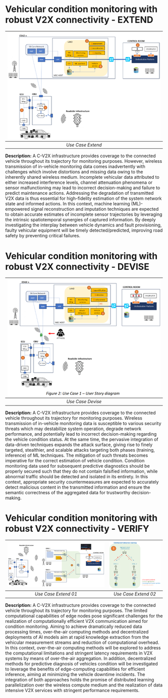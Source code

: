 # Vehicular condition monitoring with robust V2X connectivity - EXTEND

| ![use_case_extend](assets/images/use_case_extend.png "Use Case Extend") |
| :---------------------------------------------------------------------: |
|                            *Use Case Extend*                            |

**Description:** A C-V2X infrastructure provides coverage to the connected vehicle throughout its trajectory for monitoring purposes. However, wireless transmission of in-vehicle monitoring data comes inadvertently with challenges which involve distortions and missing data owing to the inherently shared wireless medium. Incomplete vehicular data attributed to either increased interference levels, channel attenuation phenomena or sensor malfunctioning may lead to incorrect decision-making and failure to predict maintenance actions. Addressing the degradation of transmitted V2X data is thus essential for high-fidelity estimation of the system network state and informed actions. In this context, machine learning (ML)-empowered signal reconstruction and imputation techniques are expected to obtain accurate estimates of incomplete sensor trajectories by leveraging the intrinsic spatiotemporal synergies of captured information. By deeply investigating the interplay between vehicle dynamics and fault provisioning, faulty vehicular equipment will be timely detected/predicted, improving road safety by preventing critical failures.


# Vehicular condition monitoring with robust V2X connectivity - DEVISE

| ![use_case_devise](assets/images/use_case_devise.png "Use Case Devise") |
| :---------------------------------------------------------------------: |
|                            *Use Case Devise*                            |

**Description:** A C-V2X infrastructure provides coverage to the connected vehicle throughout its trajectory for monitoring purposes. Wireless transmission of in-vehicle monitoring data is susceptible to various security threats which may destabilize system operation, degrade network performance, and potentially lead to incorrect decision-making regarding the vehicle condition status. At the same time, the pervasive integration of data-driven techniques expands the attack surface, giving rise to finely targeted, stealthier, and scalable attacks targeting both phases (training, inference) of ML techniques. The mitigation of such threats becomes imperative for the correct estimation of vehicle condition. Condition monitoring data used for subsequent predictive diagnostics should be properly secured such that they do not contain falsified information, while abnormal traffic should be detected and isolated in its entirety. In this context, appropriate security countermeasures are expected to accurately detect malicious content in the transmitted information and ensure the semantic correctness of the aggregated data for trustworthy decision-making.

# Vehicular condition monitoring with robust V2X connectivity - VERIFY

| ![use_case_verify_01](assets/images/use_case_verify_01.png "Use Case Verify") | ![use_case_verify_02](assets/images/use_case_verify_02.png "Use Case Verify") |
| :---------------------------------------------------------------------------: | :---------------------------------------------------------------------------: |
|                             *Use Case Extend 01*                              |                             *Use Case Extend 02*                              |


**Description:** A C-V2X infrastructure provides coverage to the connected vehicle throughout its trajectory for monitoring purposes. The limited computational capabilities of edge nodes pose significant challenges for the realization of computationally efficient V2X communication aimed for condition monitoring. Aiming to achieve dramatically reduced data processing times, over-the-air computing methods and decentralized deployments of AI models aim at rapid knowledge extraction from the vehicular measurement streams and reduction of computational overhead. In this context, over-the-air computing methods will be explored to address the computational limitations and stringent latency requirements in V2X systems by means of over-the-air aggregation. In addition, decentralized methods for predictive diagnosis of vehicles condition will be investigated to leverage the benefits of edge-computing capabilities for efficient inference, aiming at minimizing the vehicle downtime incidents. The integration of both approaches holds the promise of distributed learning parallelization over the wireless compute medium and the realization of data intensive V2X services with stringent performance requirements.